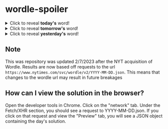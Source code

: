 # wordle-spoiler

<details>
  <summary>Click to reveal <b>today's</b> word!</summary>
  <br>
  <b> snoop </b>
</details>

<details>
  <summary>Click to reveal <b>tomorrow's</b> word!</summary>
  <br>
  <b> blaze </b>
</details>

<details>
  <summary>Click to reveal <b>yesterday's</b> word!</summary>
  <br>
  <b> sixth </b>
</details>

## Note
This was repository was updated 2/7/2023 after the NYT acquisition of Wordle. Results are now based off requests to the url `https://www.nytimes.com/svc/wordle/v2/YYYY-MM-DD.json`. This means that changes to the wordle url may result in future breakages

## How can I view the solution in the browser?
Open the developer tools in Chrome. Click on the "network" tab. Under the Fetch/XHR section, you should see a request to YYYY-MM-DD.json. If you click on that request and view the "Preview" tab, you will see a JSON object containing the day's solution.